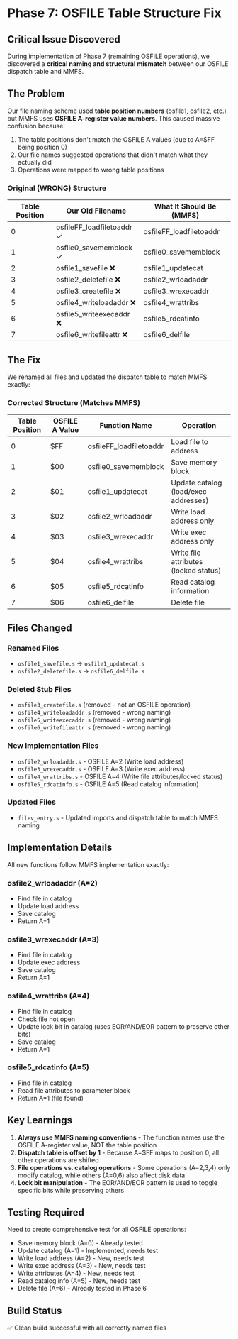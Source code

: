 # Phase 7: OSFILE Table Structure Fix

## Critical Issue Discovered

During implementation of Phase 7 (remaining OSFILE operations), we discovered a **critical naming and structural mismatch** between our OSFILE dispatch table and MMFS.

## The Problem

Our file naming scheme used **table position numbers** (osfile1, osfile2, etc.) but MMFS uses **OSFILE A-register value numbers**. This caused massive confusion because:

1. The table positions don't match the OSFILE A values (due to A=$FF being position 0)
2. Our file names suggested operations that didn't match what they actually did
3. Operations were mapped to wrong table positions

### Original (WRONG) Structure

| Table Position | Our Old Filename | What It Should Be (MMFS) |
|----------------|------------------|--------------------------|
| 0 | osfileFF_loadfiletoaddr ✓ | osfileFF_loadfiletoaddr |
| 1 | osfile0_savememblock ✓ | osfile0_savememblock |
| 2 | osfile1_savefile ❌ | osfile1_updatecat |
| 3 | osfile2_deletefile ❌ | osfile2_wrloadaddr |
| 4 | osfile3_createfile ❌ | osfile3_wrexecaddr |
| 5 | osfile4_writeloadaddr ❌ | osfile4_wrattribs |
| 6 | osfile5_writeexecaddr ❌ | osfile5_rdcatinfo |
| 7 | osfile6_writefileattr ❌ | osfile6_delfile |

## The Fix

We renamed all files and updated the dispatch table to match MMFS exactly:

### Corrected Structure (Matches MMFS)

| Table Position | OSFILE A Value | Function Name | Operation |
|----------------|----------------|---------------|-----------|
| 0 | $FF | osfileFF_loadfiletoaddr | Load file to address |
| 1 | $00 | osfile0_savememblock | Save memory block |
| 2 | $01 | osfile1_updatecat | Update catalog (load/exec addresses) |
| 3 | $02 | osfile2_wrloadaddr | Write load address only |
| 4 | $03 | osfile3_wrexecaddr | Write exec address only |
| 5 | $04 | osfile4_wrattribs | Write file attributes (locked status) |
| 6 | $05 | osfile5_rdcatinfo | Read catalog information |
| 7 | $06 | osfile6_delfile | Delete file |

## Files Changed

### Renamed Files
- `osfile1_savefile.s` → `osfile1_updatecat.s`
- `osfile2_deletefile.s` → `osfile6_delfile.s`

### Deleted Stub Files
- `osfile3_createfile.s` (removed - not an OSFILE operation)
- `osfile4_writeloadaddr.s` (removed - wrong naming)
- `osfile5_writeexecaddr.s` (removed - wrong naming)
- `osfile6_writefileattr.s` (removed - wrong naming)

### New Implementation Files
- `osfile2_wrloadaddr.s` - OSFILE A=2 (Write load address)
- `osfile3_wrexecaddr.s` - OSFILE A=3 (Write exec address)
- `osfile4_wrattribs.s` - OSFILE A=4 (Write file attributes/locked status)
- `osfile5_rdcatinfo.s` - OSFILE A=5 (Read catalog information)

### Updated Files
- `filev_entry.s` - Updated imports and dispatch table to match MMFS naming

## Implementation Details

All new functions follow MMFS implementation exactly:

### osfile2_wrloadaddr (A=2)
- Find file in catalog
- Update load address
- Save catalog
- Return A=1

### osfile3_wrexecaddr (A=3)
- Find file in catalog
- Update exec address
- Save catalog
- Return A=1

### osfile4_wrattribs (A=4)
- Find file in catalog
- Check file not open
- Update lock bit in catalog (uses EOR/AND/EOR pattern to preserve other bits)
- Save catalog
- Return A=1

### osfile5_rdcatinfo (A=5)
- Find file in catalog
- Read file attributes to parameter block
- Return A=1 (file found)

## Key Learnings

1. **Always use MMFS naming conventions** - The function names use the OSFILE A-register value, NOT the table position
2. **Dispatch table is offset by 1** - Because A=$FF maps to position 0, all other operations are shifted
3. **File operations vs. catalog operations** - Some operations (A=2,3,4) only modify catalog, while others (A=0,6) also affect disk data
4. **Lock bit manipulation** - The EOR/AND/EOR pattern is used to toggle specific bits while preserving others

## Testing Required

Need to create comprehensive test for all OSFILE operations:
- Save memory block (A=0) - Already tested
- Update catalog (A=1) - Implemented, needs test
- Write load address (A=2) - New, needs test
- Write exec address (A=3) - New, needs test
- Write attributes (A=4) - New, needs test
- Read catalog info (A=5) - New, needs test
- Delete file (A=6) - Already tested in Phase 6

## Build Status

✅ Clean build successful with all correctly named files

